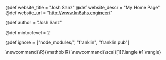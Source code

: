 <!--
Add here global page variables to use throughout your
website.
The website_* must be defined for the RSS to work
-->
@def website_title = "Josh Sanz"
@def website_descr = "My Home Page"
@def website_url   = "http://www.kn6ahs.engineer/"

@def author = "Josh Sanz"

@def mintoclevel = 2

<!--
Add here files or directories that should be ignored by Franklin, otherwise
these files might be copied and, if markdown, processed by Franklin which
you might not want. Indicate directories by ending the name with a `/`.
-->
@def ignore = ["node_modules/", "franklin", "franklin.pub"]

<!--
Add here global latex commands to use throughout your
pages. It can be math commands but does not need to be.
For instance:
* \newcommand{\phrase}{This is a long phrase to copy.}
-->
\newcommand{\R}{\mathbb R}
\newcommand{\scal}[1]{\langle #1 \rangle}
